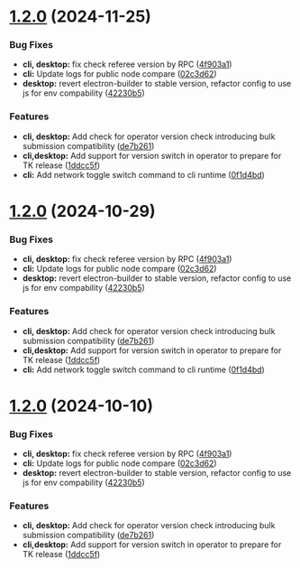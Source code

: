 # [1.2.0](https://github.com/xai-foundation/sentry-development/compare/1.1.14...1.2.0) (2024-11-25)


### Bug Fixes

* **cli, desktop:** fix check referee version by RPC ([4f903a1](https://github.com/xai-foundation/sentry-development/commit/4f903a1de35ed3a58d0bd2aca71de6178158ee7d))
* **cli:** Update logs for public node compare ([02c3d62](https://github.com/xai-foundation/sentry-development/commit/02c3d62f2ad99e3568f575b9d15f82f72b1df1f1))
* **desktop:** revert electron-builder to stable version, refactor config to use js for env compability ([42230b5](https://github.com/xai-foundation/sentry-development/commit/42230b551c605d0d107d873b18aac1f20329475a))


### Features

* **cli, desktop:** Add check for operator version check introducing bulk submission compatibility ([de7b261](https://github.com/xai-foundation/sentry-development/commit/de7b2618f947e8febb365d08a864ac34dd4cfaf0))
* **cli,desktop:** Add support for version switch in operator to prepare for TK release ([1ddcc5f](https://github.com/xai-foundation/sentry-development/commit/1ddcc5ff80c26d83504c1e70d2daf2b3242d88cf))
* **cli:** Add network toggle switch command to cli runtime ([0f1d4bd](https://github.com/xai-foundation/sentry-development/commit/0f1d4bd6f5ce6a227807609d07e264dfe05f27df))

# [1.2.0](https://github.com/xai-foundation/sentry-development/compare/1.1.14...1.2.0) (2024-10-29)


### Bug Fixes

* **cli, desktop:** fix check referee version by RPC ([4f903a1](https://github.com/xai-foundation/sentry-development/commit/4f903a1de35ed3a58d0bd2aca71de6178158ee7d))
* **cli:** Update logs for public node compare ([02c3d62](https://github.com/xai-foundation/sentry-development/commit/02c3d62f2ad99e3568f575b9d15f82f72b1df1f1))
* **desktop:** revert electron-builder to stable version, refactor config to use js for env compability ([42230b5](https://github.com/xai-foundation/sentry-development/commit/42230b551c605d0d107d873b18aac1f20329475a))


### Features

* **cli, desktop:** Add check for operator version check introducing bulk submission compatibility ([de7b261](https://github.com/xai-foundation/sentry-development/commit/de7b2618f947e8febb365d08a864ac34dd4cfaf0))
* **cli,desktop:** Add support for version switch in operator to prepare for TK release ([1ddcc5f](https://github.com/xai-foundation/sentry-development/commit/1ddcc5ff80c26d83504c1e70d2daf2b3242d88cf))
* **cli:** Add network toggle switch command to cli runtime ([0f1d4bd](https://github.com/xai-foundation/sentry-development/commit/0f1d4bd6f5ce6a227807609d07e264dfe05f27df))

# [1.2.0](https://github.com/xai-foundation/sentry/compare/1.1.14...1.2.0) (2024-10-10)


### Bug Fixes

* **cli, desktop:** fix check referee version by RPC ([4f903a1](https://github.com/xai-foundation/sentry/commit/4f903a1de35ed3a58d0bd2aca71de6178158ee7d))
* **cli:** Update logs for public node compare ([02c3d62](https://github.com/xai-foundation/sentry/commit/02c3d62f2ad99e3568f575b9d15f82f72b1df1f1))
* **desktop:** revert electron-builder to stable version, refactor config to use js for env compability ([42230b5](https://github.com/xai-foundation/sentry/commit/42230b551c605d0d107d873b18aac1f20329475a))


### Features

* **cli, desktop:** Add check for operator version check introducing bulk submission compatibility ([de7b261](https://github.com/xai-foundation/sentry/commit/de7b2618f947e8febb365d08a864ac34dd4cfaf0))
* **cli,desktop:** Add support for version switch in operator to prepare for TK release ([1ddcc5f](https://github.com/xai-foundation/sentry/commit/1ddcc5ff80c26d83504c1e70d2daf2b3242d88cf))
